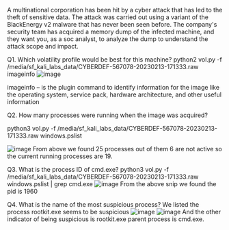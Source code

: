 A multinational corporation has been hit by a cyber attack that has led to the theft of sensitive data. The attack was carried out using a variant of the BlackEnergy v2 malware that has never been seen before. The company's security team has acquired a memory dump of the infected machine, and they want you, as a soc analyst, to analyze the dump to understand the attack scope and impact.


Q1. Which volatility profile would be best for this machine?
python2 vol.py -f /media/sf_kali_labs_data/CYBERDEF-567078-20230213-171333.raw imageinfo
![image](https://github.com/antriksh968/cyberdefenders/assets/74059350/9751dc2d-688d-4a73-b7a5-160d5f486297)

imageinfo – is the plugin command to identify information for the image like the operating system, service pack, hardware architecture, and other useful information

Q2. How many processes were running when the image was acquired?

python3 vol.py -f /media/sf_kali_labs_data/CYBERDEF-567078-20230213-171333.raw  windows.pslist

![image](https://github.com/antriksh968/cyberdefenders/assets/74059350/1e84ae12-c613-4e35-94ff-6fb430906325)
From above we found 25 processes out of them 6 are not active so the current running processes are 19.

Q3. What is the process ID of cmd.exe?
python3 vol.py -f /media/sf_kali_labs_data/CYBERDEF-567078-20230213-171333.raw  windows.pslist | grep cmd.exe
![image](https://github.com/antriksh968/cyberdefenders/assets/74059350/2f571771-041b-4472-87ba-d108bd266f7d)
From the above snip we found the pid is 1960

Q4.  What is the name of the most suspicious process?
We listed the process rootkit.exe seems to be suspicious 
![image](https://github.com/antriksh968/cyberdefenders/assets/74059350/abe25ff8-bdf7-4c74-8116-486f8d28fa1a)
![image](https://github.com/antriksh968/cyberdefenders/assets/74059350/294e1730-8875-457a-8f5d-76ee4fa8491a) 
And the other indicator of being suspicious is rootkit.exe parent process is cmd.exe.








